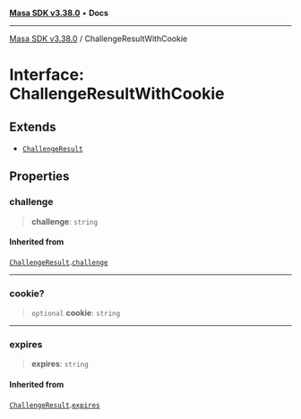 [**Masa SDK v3.38.0**](../README.md) • **Docs**

***

[Masa SDK v3.38.0](../globals.md) / ChallengeResultWithCookie

# Interface: ChallengeResultWithCookie

## Extends

- [`ChallengeResult`](ChallengeResult.md)

## Properties

### challenge

> **challenge**: `string`

#### Inherited from

[`ChallengeResult`](ChallengeResult.md).[`challenge`](ChallengeResult.md#challenge)

***

### cookie?

> `optional` **cookie**: `string`

***

### expires

> **expires**: `string`

#### Inherited from

[`ChallengeResult`](ChallengeResult.md).[`expires`](ChallengeResult.md#expires)
